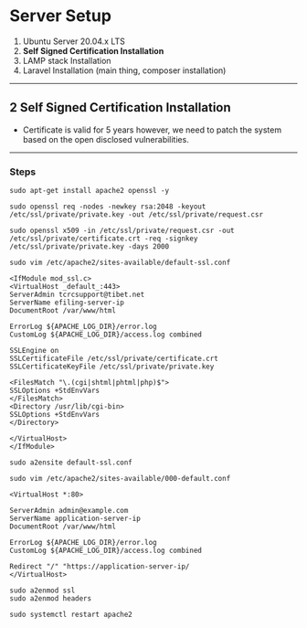 # Server Setup 
1. Ubuntu Server 20.04.x LTS
2. **Self Signed Certification Installation**
3. LAMP stack Installation 
4. Laravel Installation (main thing, composer installation)
***

## 2 Self Signed Certification Installation 
- Certificate is valid for 5 years however, we need to patch the system based on the open disclosed vulnerabilities.
***

### Steps 

```
sudo apt-get install apache2 openssl -y

sudo openssl req -nodes -newkey rsa:2048 -keyout /etc/ssl/private/private.key -out /etc/ssl/private/request.csr

sudo openssl x509 -in /etc/ssl/private/request.csr -out /etc/ssl/private/certificate.crt -req -signkey /etc/ssl/private/private.key -days 2000
```

```
sudo vim /etc/apache2/sites-available/default-ssl.conf
```
```
<IfModule mod_ssl.c>
<VirtualHost _default_:443>
ServerAdmin tcrcsupport@tibet.net
ServerName efiling-server-ip
DocumentRoot /var/www/html

ErrorLog ${APACHE_LOG_DIR}/error.log
CustomLog ${APACHE_LOG_DIR}/access.log combined

SSLEngine on
SSLCertificateFile /etc/ssl/private/certificate.crt
SSLCertificateKeyFile /etc/ssl/private/private.key

<FilesMatch "\.(cgi|shtml|phtml|php)$">
SSLOptions +StdEnvVars
</FilesMatch>
<Directory /usr/lib/cgi-bin>
SSLOptions +StdEnvVars
</Directory>

</VirtualHost>
</IfModule>
```

```
sudo a2ensite default-ssl.conf
```

```
sudo vim /etc/apache2/sites-available/000-default.conf
```
```
<VirtualHost *:80>

ServerAdmin admin@example.com
ServerName application-server-ip
DocumentRoot /var/www/html

ErrorLog ${APACHE_LOG_DIR}/error.log
CustomLog ${APACHE_LOG_DIR}/access.log combined

Redirect "/" "https://application-server-ip/
</VirtualHost>
```

```
sudo a2enmod ssl
sudo a2enmod headers
```

```
sudo systemctl restart apache2 
```
